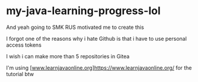 # my-java-learning-progress-lol

And yeah going to SMK RUS motivated me to create this

I forgot one of the reasons why i hate Github is that i have to use personal access tokens

I wish i can make more than 5 repositories in Gitea

I'm using [www.learnjavaonline.org]https://www.learnjavaonline.org/ for the tutorial btw
